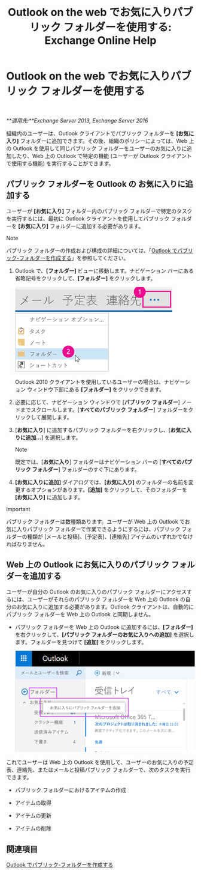 ﻿---
title: 'Outlook on the web でお気に入りパブリック フォルダーを使用する: Exchange Online Help'
TOCTitle: Outlook on the web でお気に入りパブリック フォルダーを使用する
ms:assetid: f6f1db72-4465-4eb8-b525-ac2c1fa10a69
ms:mtpsurl: https://technet.microsoft.com/ja-jp/library/Dn948177(v=EXCHG.150)
ms:contentKeyID: 65207682
ms.date: 05/22/2018
mtps_version: v=EXCHG.150
ms.translationtype: HT
---

# Outlook on the web でお気に入りパブリック フォルダーを使用する

 

_**適用先:**Exchange Server 2013, Exchange Server 2016_

組織内のユーザーは、Outlook クライアントでパブリック フォルダーを **\[お気に入り\]** フォルダーに追加できます。その後、組織のポリシーによっては、Web 上の Outlook を使用して同じパブリック フォルダーをユーザーのお気に入りに追加したり、Web 上の Outlook で特定の機能 (ユーザーが Outlook クライアントで使用する機能) を実行することができます。

## パブリック フォルダーを Outlook の お気に入りに追加する

ユーザーが **\[お気に入り\]** フォルダー内のパブリック フォルダーで特定のタスクを実行するには、最初に Outlook クライアントを使用してパブリック フォルダーを **\[お気に入り\]** フォルダーに追加する必要があります。


> [!NOTE]
> パブリック フォルダーの作成および構成の詳細については、「<A href="https://support.office.com/ja-jp/article/outlook-%e3%81%a7%e3%83%91%e3%83%96%e3%83%aa%e3%83%83%e3%82%af-%e3%83%95%e3%82%a9%e3%83%ab%e3%83%80%e3%83%bc%e3%82%92%e4%bd%9c%e6%88%90%e3%81%97%e3%81%be%e3%81%99%e3%80%82-d5981360-28d3-4c8f-a373-c98ae570420a?ui=ja-jp%26rs=ja-jp%26ad=jp">Outlook でパブリック-フォルダーを作成する</A>」を参照してください。



1.  Outlook で、**\[フォルダー\]** ビューに移動します。ナビゲーション バーにある省略記号をクリックして、**\[フォルダー\]** をクリックします。
    
    ![Outlook 2013 ナビゲーション バーでの省略記号](images/Dn948177.7a949ccd-f0e0-4d20-aa4d-f97ae5c6fdff(EXCHG.150).png "Outlook 2013 ナビゲーション バーでの省略記号")  
    ![フォルダーにアクセスすための Outlook 2013 ナビゲーション バー メニュー](images/Dn948177.aaedd8fa-8a30-4e96-b4de-9625cd62e2b9(EXCHG.150).png "フォルダーにアクセスすための Outlook 2013 ナビゲーション バー メニュー")  
    
    Outlook 2010 クライアントを使用しているユーザーの場合は、ナビゲーション ウィンドウ下部にある **\[フォルダー\]** をクリックできます。

2.  必要に応じて、ナビゲーション ウィンドウで \[**パブリック フォルダー**\] ノードまでスクロールします。\[**すべてのパブリック フォルダー**\] フォルダーをクリックして展開します。

3.  \[**お気に入り**\] に追加するパブリック フォルダーを右クリックし、\[**お気に入りに追加...**\] を選択します。
    

    > [!NOTE]
    > 既定では、[<STRONG>お気に入り</STRONG>] フォルダーはナビゲーション バーの [<STRONG>すべてのパブリック フォルダー</STRONG>] フォルダーのすぐ下にあります。



4.  **\[お気に入りに追加\]** ダイアログでは、**\[お気に入り\]** のフォルダーの名前を変更するオプションがあります。**\[追加\]** をクリックして、そのフォルダーを **\[お気に入り\]** に追加します。


> [!IMPORTANT]
> パブリック フォルダーは数種類あります。ユーザーが Web 上の Outlook でお気に入りパブリック フォルダーで作業できるようにするには、パブリック フォルダーの種類が [メールと投稿]、[予定表]、[連絡先] アイテムのいずれかでなければなりません。



## Web 上の Outlook にお気に入りのパブリック フォルダーを追加する

ユーザーが自分の Outlook のお気に入りのパブリック フォルダーにアクセスするには、ユーザーがそれらのパブリック フォルダーを Web 上の Outlook の自分のお気に入りに追加する必要があります。Outlook クライアントは、自動的にパブリック フォルダーを Web 上の Outlook と同期しません。

  - パブリック フォルダーを Web 上の Outlook に追加するには、**\[フォルダー\]** を右クリックして、**\[パブリック フォルダーのお気に入りへの追加\]** を選択します。フォルダーを見つけて **\[追加\]** をクリックします。
    
    ![パブリック フォルダーのお気に入りへの追加](images/Dn948177.dc2af75b-d1c3-4024-8759-00558799d34a(EXCHG.150).png "パブリック フォルダーのお気に入りへの追加")  

これでユーザーは Web 上の Outlook を使用して、ユーザーのお気に入りの予定表、連絡先、またはメールと投稿パブリック フォルダーで、次のタスクを実行できます。

  - パブリック フォルダーにおけるアイテムの作成

  - アイテムの取得

  - アイテムの更新

  - アイテムの削除

## 関連項目


[Outlook でパブリック-フォルダーを作成する](https://support.office.com/ja-jp/article/outlook-%e3%81%a7%e3%83%91%e3%83%96%e3%83%aa%e3%83%83%e3%82%af+%e3%83%95%e3%82%a9%e3%83%ab%e3%83%80%e3%83%bc%e3%82%92%e4%bd%9c%e6%88%90%e3%81%97%e3%81%be%e3%81%99%e3%80%82-d5981360-28d3-4c8f-a373-c98ae570420a?ui=ja-jp%26rs=ja-jp%26ad=jp)

